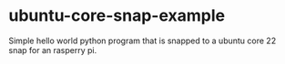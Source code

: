 # ubuntu-core-snap-example
Simple hello world python program that is snapped to a ubuntu core 22 snap for an rasperry pi.
